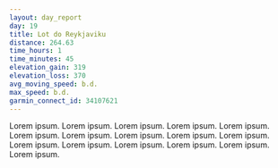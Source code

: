 ```yaml
---
layout: day_report
day: 19
title: Lot do Reykjaviku
distance: 264.63
time_hours: 1
time_minutes: 45
elevation_gain: 319
elevation_loss: 370
avg_moving_speed: b.d.
max_speed: b.d.
garmin_connect_id: 34107621
---
```


Lorem ipsum. Lorem ipsum. Lorem ipsum. Lorem ipsum. Lorem ipsum. Lorem ipsum. Lorem ipsum. Lorem ipsum.
Lorem ipsum. Lorem ipsum. Lorem ipsum. Lorem ipsum. Lorem ipsum. Lorem ipsum. Lorem ipsum. Lorem ipsum.
